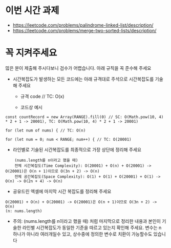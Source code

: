 # 이번 시간 과제

- https://leetcode.com/problems/palindrome-linked-list/description/
- https://leetcode.com/problems/merge-two-sorted-lists/description/

# 꼭 지켜주세요
많은 분이 제출해 주시다보니 검수가 어렵습니다. 아래 규칙을 꼭 준수해 주세요

- 시간복잡도가 발생하는 모든 코드에는 아래 규격대로 주석으로 시간복잡도를 기술해 주세요

  - 규격
code // TC: O(x)

  - 코드상 예시
```
const countRecord = new Array(RANGE).fill(0) // SC: O(Math.pow(10, 4) * 2 + 1 -> 20001), TC: O(Math.pow(10, 4) * 2 + 1 -> 20001)

for (let num of nums) { // TC: O(n)

for (let num = 0; num < RANGE; num++) { // TC: O(20001)
```

- 라인별로 기술된 시간복잡도를 최종적으로 가장 상단에 정리해 주세요
```
    (nums.length를 n이라고 했을 때)
    전체 시간복잡도(Time Complexity): O(20001) + O(n) + O(20001) -> O(20001)은 O(n + 1)이므로 O(3n + 2) -> O(n)
    전체 공간복잡도(Space Complexity): O(1) + O(1) + O(20001) + O(1) -> O(n) -> O(2n + 4) -> O(n)
```

- 공유드린 엑셀에 마지막 시간 복잡도를 정리해 주세요
```
O(20001) + O(n) + O(20001) -> O(20001)은 O(n + 1)이므로 O(3n + 2) -> O(n)
(n: nums.length)
```

- 주의: (nums.length를 n이라고 했을 때) 처럼 마지막으로 정리한 내용과 본인이 기술한 라인별 시간복잡도가 동일한 기준을 따르고 있는지 확인해 주세요. 변수는 n 하나가 아니라 여러개일수 있고, 상수중에 정의한 변수로 치환이 가능할수도 있습니다